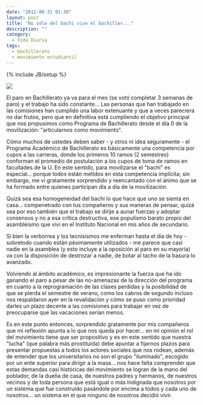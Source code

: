 ```yaml
---
date: "2012-08-31 01:30"
layout: post
title: "No sólo del bachi vive el bachiller..."
description: ""
category:
  - Vida Diaria
tags:
  - bachillerato
  - movimiento estudiantil
---
```

{% include JB/setup %}

[![][1]][1]

El paro en Bachillerato ya va para el mes (se votó completar 3 semanas de paro) y el trabajo ha sido constante... Las personas que han trabajado en las comisiones han cumplido una labor extenuante y que a veces pareciera no dar frutos, pero que en definitiva está cumpliendo el objetivo principal que nos propusimos como Programa de Bachillerato desde el día 0 de la movilización: "articularnos como movimiento".

Cómo muchos de ustedes deben saber - y otros ni idea seguramente - el Programa Académico de Bachillerato es básicamente una competencia por cupos a las carreras, donde los primeros 10 ramos (2 semestres) conforman el promedio de postulación a los cupos de toma de ramos en facultades de la U. En este sentido, para movilizarse el "bachi" es especial... porque todos están metidos en esta competencia implícita; sin embargo, me vi gratamente sorprendido y reencantado con el ánimo que se ha formado entre quienes participan día a día de la movilización.

Quizá sea esa homogeneidad del bachi lo que hace que uno se sienta en casa... compenetrado con tus compañeros y sus maneras de pensar, quizá sea por eso también que el trabajo se dirije a aunar fuerzas y adoptar consensos y no a esa crítica destructiva, ese populismo barato propio del asambleísmo que viví en el Instituto Nacional en mis años de secundario.

Si bien la verborrea y los tecnisismos me enferman hasta el día de hoy - sobretodo cuando están pésimamente utilizados - me parece que casi nadie en la asamblea (y esto incluye a la oposición al paro en su mayoría) va con la disposición de destrozar a nadie, de botar al tacho de la basura lo avanzado.

Volviendo al ámbito académico, es impresionante la fuerza que ha ido ganando el paro a pesar de las no-amenazas de la dirección del programa en cuanto a la reprogramación de las clases perdídas y la posibilidad de que se pierda el semestre de verano, como los cabros de segundo incluso nos respaldaron ayer en la revalidación y cómo se puso como prioridad darles un plazo decente a las comisiones para trabajar en vez de preocuparse que las vacaciones serían menos.

Es en este punto entonces, sorprendido gratamente por mis compañeros que mi reflexión apunta a lo que nos queda por hacer... en mi opinión el rol del movimiento tiene que ser propositivo y es en este sentido que nuestra "lucha" (que palabra más prostituida) debe apuntar a fijarnos plazos para presentar propuestas a todos los actores sociales que nos rodean, además de entender que los universitarios no son el grupo "iluminado", escogido por un ente superior para dirigir a la masa... nos hace falta comprender que estas demandas casi históricas del movimiento se logran de la mano del poblador, de la dueña de casa, de nuestros padres y hermanos, de nuestros vecinos y de toda persona que está igual o más indignada que nosotros por un sistema que fue construído pasándole por encima a todos y cada uno de nosotros... un sistema en el que ninguno de nosotros decidió vivir.

 [1]: http://cabargas.com/images/paro-jgm.jpg